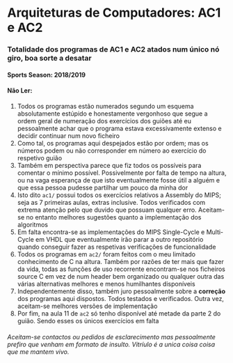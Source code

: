 # Arquiteturas de Computadores: AC1 e AC2

### Totalidade dos programas de AC1 e AC2 atados num único nó giro, boa sorte a desatar

#### Sports Season: 2018/2019

#### Não Ler: 

1. Todos os programas estão numerados segundo um esquema absolutamente estúpido e honestamente vergonhoso que segue a ordem geral de numeração dos exercícios dos guiões até eu pessoalmente achar que o programa estava excessivamente extenso e decidir continuar num novo ficheiro
2. Como tal, os programas aqui despejados estão por ordem; mas os números podem ou não corresponder em número ao exercício do respetivo guião
3. Também em perspectiva parece que fiz todos os possíveis para comentar o mínimo possível. Possivelmente por falta de tempo na altura, ou na vaga esperança de que isto eventualmente fosse útil a alguém e que essa pessoa pudesse partilhar um pouco da minha dor
4. Isto dito `ac1/` possui todos os exercícios relativos a Assembly do MIPS; seja as 7 primeiras aulas, extras inclusive. Todos verificados com extrema atenção pelo que duvido que possuam qualquer erro. Aceitam-se no entanto melhores sugestões quanto a implementação dos algoritmos
5. Em falta encontra-se as implementações do MIPS Single-Cycle e Multi-Cycle em VHDL que eventualmente irão parar a outro repositório quando conseguir fazer as respetivas verificações de funcionalidade
5. Todos os programas em `ac2/` foram feitos com o meu limitado conhecimento de C na altura. Também por razões de ter mais que fazer da vida, todas as funções de uso recorrente encontram-se nos ficheiros source C em vez de num header bem organizado ou qualquer outra das várias alternativas melhores e menos humilhantes disponíveis
6. Independentemente disso, também juro pessoalmente sobre a **correção** dos programas aqui dispostos. Todos testados e verificados. Outra vez, aceitam-se melhores versões de implementação
7. Por fim, na aula 11 de `ac2` só tenho disponível até metade da parte 2 do guião. Sendo esses os únicos exercícios em falta 

###### Aceitam-se contactos ou pedidos de esclarecimento mas pessoalmente prefiro que venham em formato de insulto. Vitríulo é a unica coisa coisa que me mantem vivo.
